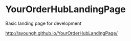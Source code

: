 # YourOrderHubLandingPage
Basic landing page for development

http://ayoungh.github.io/YourOrderHubLandingPage/


